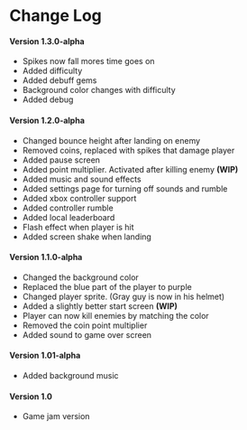 # Change Log

#### Version 1.3.0-alpha
- Spikes now fall mores time goes on
- Added difficulty 
- Added debuff gems
- Background color changes with difficulty 
- Added debug

#### Version 1.2.0-alpha
- Changed bounce height after landing on enemy
- Removed coins, replaced with spikes that damage player
- Added pause screen
- Added point multiplier. Activated after killing enemy **(WIP)**
- Added music and sound effects
- Added settings page for turning off sounds and rumble
- Added xbox controller support
- Added controller rumble
- Added local leaderboard
- Flash effect when player is hit
- Added screen shake when landing 

#### Version 1.1.0-alpha
- Changed the background color
- Replaced the blue part of the player to purple
- Changed player sprite. (Gray guy is now in his helmet)
- Added a slightly better start screen **(WIP)**
- Player can now kill enemies by matching the color
- Removed the coin point multiplier
- Added sound to game over screen

#### Version 1.01-alpha
- Added background music

#### Version 1.0
- Game jam version 